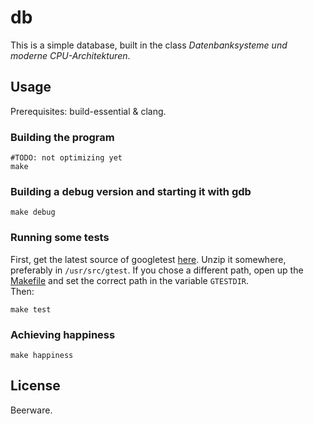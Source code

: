 # db

This is a simple database, built in the class _Datenbanksysteme und moderne CPU-Architekturen_.

## Usage

Prerequisites: build-essential & clang.

### Building the program

    #TODO: not optimizing yet
    make

### Building a debug version and starting it with gdb

    make debug

### Running some tests

First, get the latest source of googletest [here][gtest]. Unzip it somewhere, preferably in `/usr/src/gtest`. If you chose a different path, open up the [Makefile][makefile] and set the correct path in the variable `GTESTDIR`.  
Then:

    make test

[gtest]: https://code.google.com/p/googletest/downloads/list
[makefile]: https://bitbucket.org/cfstras/db/src/master/Makefile

### Achieving happiness

    make happiness

## License

Beerware.
